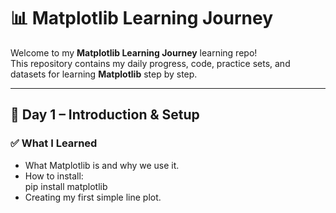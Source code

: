 # 📊 Matplotlib Learning Journey  

Welcome to my **Matplotlib Learning Journey** learning repo!  
This repository contains my daily progress, code, practice sets, and datasets for learning **Matplotlib** step by step.  

---

## 📅 Day 1 – Introduction & Setup  

### ✅ What I Learned
- What Matplotlib is and why we use it.  
- How to install:  
  pip install matplotlib
- Creating my first simple line plot.

